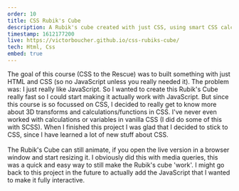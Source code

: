 ```yaml
---
order: 10
title: CSS Rubik's Cube
description: A Rubik's cube created with just CSS, using smart CSS calculations/functions and 3D transforms. It can animate by ajusting your window size.
timestamp: 1612177200
live: https://victorboucher.github.io/css-rubiks-cube/
tech: Html, Css
embed: true
---
```


The goal of this course (CSS to the Rescue) was to built something with just HTML and CSS (so no JavaScript unless you really needed it). The problem was: I just really like JavaScript. So I wanted to create this Rubik's Cube really fast so I could start making it actually work with JavaScript. But since this course is so focussed on CSS, I decided to really get to know more about 3D transforms and calculations/functions in CSS. I've never even worked with calculations or variables in vanilla CSS (I did do some of this with SCSS). When I finished this project I was glad that I decided to stick to CSS, since I have learned a lot of new stuff about CSS.  
&nbsp;  
The Rubik's Cube can still animate, if you open the live version in a browser window and start resizing it. I obviously did this with media queries, this was a quick and easy way to still make the Rubik's cube 'work'. I might go back to this project in the future to actually add the JavaScript that I wanted to make it fully interactive.
